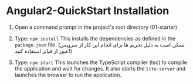 # Angular2-QuickStart Installation

1) Open a command prompt in the project's root directory (01-starter)

2) Type: `npm install`
    This installs the dependencies as defined in the `package.json` file.
    (ممکن است به دلیل تحریم ها برای انجام این کار از سرویس عبور از فیاتر استفاده کنید!)
    
3) Type: `npm start`
    This launches the TypeScript compiler (tsc) to compile the application and wait for changes. 
    It also starts the `lite-server` and launches the browser to run the application.
